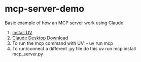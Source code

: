 # mcp-server-demo
Basic example of how an MCP server work using Claude

1. [Install UV]( [https://docs.astral.sh/uv/getting-sta...])
2. [Claude Desktop Download]( [https://claude.ai/download])
3. To run the mcp command with UV: 
		- uv run mcp 
4. To run/connect a different .py file do this
		uv run mcp install mcp_server.py

